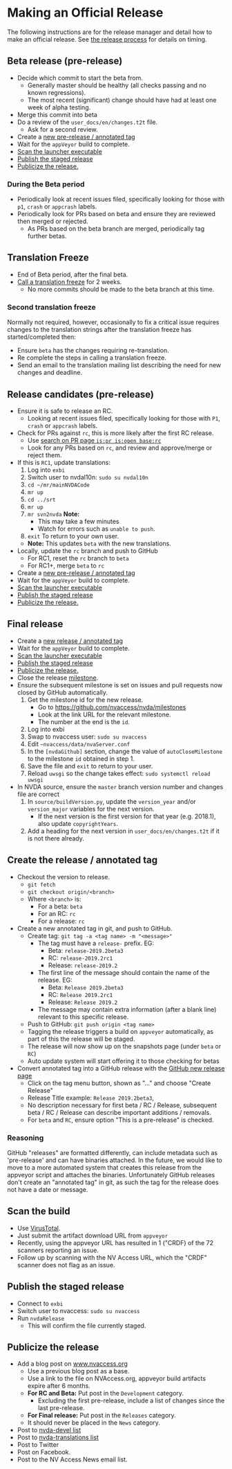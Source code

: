 # Making an Official Release

The following instructions are for the release manager and detail how to make an official release.
See [the release process](https://github.com/nvaccess/nvda/wiki/ReleaseProcess) for details on timing.

## Beta release (pre-release)
* Decide which commit to start the beta from.
  - Generally master should be healthy (all checks passing and no known regressions).
  - The most recent (significant) change should have had at least one week of alpha testing.
* Merge this commit into beta
* Do a review of the `user_docs/en/changes.t2t` file.
  - Ask for a second review.
* Create a [new pre-release / annotated tag](#create-the-release--annotated-tag)
* Wait for the `appVeyor` build to complete.
* [Scan the launcher executable](#scan-the-build)
* [Publish the staged release](#publish-the-staged-release)
* [Publicize the release.](#publicize-the-release)

### During the Beta period
* Periodically look at recent issues filed, specifically looking for those with `p1`, `crash` or `appcrash` labels.
* Periodically look for PRs based on beta and ensure they are reviewed then merged or rejected.
  - As PRs based on the beta branch are merged, periodically tag further betas.

## Translation Freeze
* End of Beta period, after the final beta.
* [Call a translation freeze](https://github.com/nvaccess/nvda/wiki/StartingTranslationFreeze) for 2 weeks.
  - No more commits should be made to the beta branch at this time.

### Second translation freeze
Normally not required, however, occasionally to fix a critical issue requires changes to the translation strings after the translation freeze has started/completed then:
* Ensure `beta` has the changes requiring re-translation.
* Re complete the steps in calling a translation freeze.
* Send an email to the translation mailing list describing the need for new changes and deadline.

## Release candidates (pre-release)
* Ensure it is safe to release an RC.
  - Looking at recent issues filed, specifically looking for those with `P1`, `crash` or `appcrash` labels.
* Check for PRs against `rc`, this is more likely after the first RC release.
  - Use [search on PR page `is:pr is:open base:rc`](https://github.com/nvaccess/nvda/pulls?utf8=%E2%9C%93&q=is%3Apr+is%3Aopen+base%3Arc)
  - Look for any PRs based on `rc`, and review and approve/merge or reject them.
* If this is `RC1`, update translations:
    1. Log into `exbi`
    1. Switch user to nvdal10n: `sudo su nvdal10n`
    1. `cd ~/mr/mainNVDACode`
    1. `mr up`
    1. `cd ../srt`
    1. `mr up`
    1. `mr svn2nvda` **Note:**
        - This may take a few minutes
        - Watch for errors such as `unable to push`.
    1. `exit` To return to your own user.
    - **Note:** This updates `beta` with the new translations.
* Locally, update the `rc` branch and push to GitHub
  - For RC1, reset the `rc` branch to `beta`
  - For RC1+, merge `beta` to `rc`
* Create a [new pre-release / annotated tag](#create-the-release--annotated-tag)
* Wait for the `appVeyor` build to complete.
* [Scan the launcher executable](#scan-the-build)
* [Publish the staged release](#publish-the-staged-release)
* [Publicize the release.](#publicize-the-release)

## Final release
* Create a [new release / annotated tag](#create-the-release--annotated-tag)
* Wait for the `appVeyor` build to complete.
* [Scan the launcher executable](#scan-the-build)
* [Publish the staged release](#publish-the-staged-release)
* [Publicize the release.](#publicize-the-release)
* Close the release [milestone](https://github.com/nvaccess/nvda/milestones).
* Ensure the subsequent milestone is set on issues and pull requests now closed by GitHub automatically.
  1. Get the milestone id for the new release.
     - Go to https://github.com/nvaccess/nvda/milestones
     - Look at the link URL for the relevant milestone.
     - The number at the end is the `id`.
  1. Log into exbi
  1. Swap to nvaccess user: `sudo su nvaccess`
  1. Edit `~nvaccess/data/nvaServer.conf`
  1. In the `[nvdaGithub]` section, change the value of `autoCloseMilestone` to the milestone `id` obtained in step 1.
  1. Save the file and `exit` to return to your user.
  1. Reload `uwsgi` so the change takes effect: `sudo systemctl reload uwsgi`
* In NVDA source, ensure the `master` branch version number and changes file are correct
    1. In `source/buildVersion.py`, update the `version_year` and/or `version_major` variables for the next version.
       - If the next version is the first version for that year (e.g. 2018.1), also update `copyrightYears`.
    2. Add a heading for the next version in `user_docs/en/changes.t2t` if it is not there already.


## Create the release / annotated tag
* Checkout the version to release.
  - `git fetch`
  - `git checkout origin/<branch>`
  - Where `<branch>` is:
    - For a beta: `beta`
    - For an RC: `rc`
    - For a release: `rc`
* Create a new annotated tag in git, and push to GitHub.
  - Create tag: `git tag -a <tag name> -m "<message>"`
    - The tag must have a `release-` prefix. EG:
      - Beta: `release-2019.2beta3`
      - RC: `release-2019.2rc1`
      - Release: `release-2019.2`
    - The first line of the message should contain the name of the release. EG:
      - Beta: `Release 2019.2beta3`
      - RC: `Release 2019.2rc1`
      - Release: `Release 2019.2`
    - The message may contain extra information (after a blank line) relevant to this specific release.
  - Push to GitHub: `git push origin <tag name>`
  - Tagging the release triggers a build on `appveyor` automatically, as part of this the release will be staged.
  - The release will now show up on the snapshots page (under `beta` or `RC`)
  - Auto update system will start offering it to those checking for betas
* Convert annotated tag into a GitHub release with the [GitHub new release page](https://github.com/nvaccess/nvda/tags)
  - Click on the tag menu button, shown as "..." and choose "Create Release"
  - Release Title example: `Release 2019.2beta3`, 
  - No description necessary for first beta / RC / Release, subsequent beta / RC / Release can describe important additions / removals.
  - For `beta` and `RC`, ensure option "This is a pre-release" is checked.

### Reasoning

GitHub "releases" are formatted differently, can include metadata such as 'pre-release' and can have binaries attached. In the future, we would like to move to a more automated system that creates this release from the appveyor script and attaches the binaries. Unfortunately GitHub releases don't create an "annotated tag" in git, as such the tag for the release does not have a date or message.

## Scan the build
- Use [VirusTotal](http://www.virustotal.com/).
- Just submit the artifact download URL from `appveyor`
- Recently, using the appveyor URL has resulted in 1 ("CRDF) of the 72 scanners reporting an issue.
- Follow up by scanning with the NV Access URL, which the "CRDF" scanner does not flag as an issue.

## Publish the staged release
- Connect to `exbi`
- Switch user to nvaccess: `sudo su nvaccess`
- Run `nvdaRelease`
  - This will confirm the file currently staged.
  
## Publicize the release
- Add a blog post on  www.nvaccess.org
  - Use a previous blog post as a base.
  - Use a link to the file on NVAccess.org, appveyor build artifacts expire after 6 months.
  - **For RC and Beta:** Put post in the `Development` category.
    - Excluding the first pre-release, include a list of changes since the last pre-release.
  - **For Final release:** Put post in the `Releases` category.
  - It should never be placed in the `News` category.
- Post to [nvda-devel list](https://groups.io/g/nvda-devel/post)
- Post to [nvda-translations list](https://groups.io/g/nvda-translations/post)
- Post to Twitter
- Post on Facebook.
- Post to the NV Access News email list.
